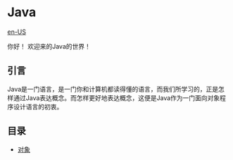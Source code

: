 # Java

[en-US](index.md)

你好！ 欢迎来的Java的世界！

## 引言

Java是一门语言，是一门你和计算机都读得懂的语言，而我们所学习的，正是怎样通过Java表达概念。而怎样更好地表达概念，这便是Java作为一门面向对象程序设计语言的初衷。

## 目录

 - [对象](objects-zh-CN.md)